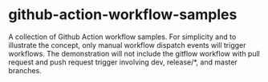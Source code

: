 # github-action-workflow-samples

A collection of Github Action workflow samples. For simplicity and to illustrate the concept, only manual workflow dispatch events will trigger workflows. The demonstration will not include the gitflow workflow with pull request and push request trigger involving dev, release/*, and master branches.
